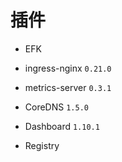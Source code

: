 # 插件

* EFK

* ingress-nginx `0.21.0`

* metrics-server `0.3.1`

* CoreDNS `1.5.0`

* Dashboard `1.10.1`

* Registry
